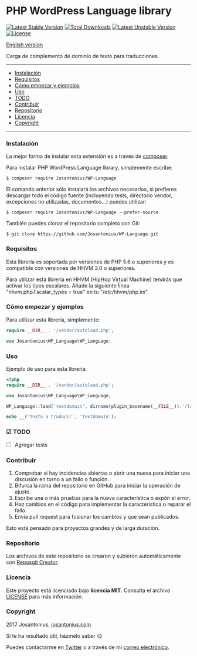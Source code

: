 # PHP WordPress Language library

[![Latest Stable Version](https://poser.pugx.org/josantonius/wp-language/v/stable)](https://packagist.org/packages/josantonius/wp-language) [![Total Downloads](https://poser.pugx.org/josantonius/wp-language/downloads)](https://packagist.org/packages/josantonius/wp-language) [![Latest Unstable Version](https://poser.pugx.org/josantonius/wp-language/v/unstable)](https://packagist.org/packages/josantonius/wp-language) [![License](https://poser.pugx.org/josantonius/wp-language/license)](https://packagist.org/packages/josantonius/wp-language)

[English version](README.md)

Carga de complemento de dominio de texto para traducciones.

---

- [Instalación](#instalación)
- [Requisitos](#requisitos)
- [Cómo empezar y ejemplos](#cómo-empezar-y-ejemplos)
- [Uso](#uso)
- [TODO](#todo)
- [Contribuir](#contribuir)
- [Repositorio](#repositorio)
- [Licencia](#licencia)
- [Copyright](#copyright)

---

### Instalación 

La mejor forma de instalar esta extensión es a través de [composer](http://getcomposer.org/download/).

Para instalar PHP WordPress Language library, simplemente escribe:

    $ composer require Josantonius/WP-Language

El comando anterior sólo instalará los archivos necesarios, si prefieres descargar todo el código fuente (incluyendo tests, directorio vendor, excepciones no utilizadas, documentos...) puedes utilizar:

    $ composer require Josantonius/WP-Language --prefer-source

También puedes clonar el repositorio completo con Git:

	$ git clone https://github.com/Josantonius/WP-Language.git
	
### Requisitos

Esta ĺibrería es soportada por versiones de PHP 5.6 o superiores y es compatible con versiones de HHVM 3.0 o superiores.

Para utilizar esta librería en HHVM (HipHop Virtual Machine) tendrás que activar los tipos escalares. Añade la siguiente ĺínea "hhvm.php7.scalar_types = true" en tu "/etc/hhvm/php.ini".

### Cómo empezar y ejemplos

Para utilizar esta librería, simplemente:

```php
require __DIR__ . '/vendor/autoload.php';

use Josantonius\WP_Language\WP_Language;
```
### Uso

Ejemplo de uso para esta librería:

```php
<?php
require __DIR__ . '/vendor/autoload.php';

use Josantonius\WP_Language\WP_Language;

WP_Language::load('textdomain', dirname(plugin_basename(__FILE__)).'/languages/');

echo __('Texto a traducir', 'textdomain');
```

### ☑ TODO

- [ ] Agregar tests

### Contribuir
1. Comprobar si hay incidencias abiertas o abrir una nueva para iniciar una discusión en torno a un fallo o función.
1. Bifurca la rama del repositorio en GitHub para iniciar la operación de ajuste.
1. Escribe una o más pruebas para la nueva característica o expón el error.
1. Haz cambios en el código para implementar la característica o reparar el fallo.
1. Envía pull request para fusionar los cambios y que sean publicados.

Esto está pensado para proyectos grandes y de larga duración.

### Repositorio

Los archivos de este repositorio se crearon y subieron automáticamente con [Reposgit Creator](https://github.com/Josantonius/BASH-Reposgit).

### Licencia

Este proyecto está licenciado bajo **licencia MIT**. Consulta el archivo [LICENSE](LICENSE) para más información.

### Copyright

2017 Josantonius, [josantonius.com](https://josantonius.com/)

Si te ha resultado útil, házmelo saber :wink:

Puedes contactarme en [Twitter](https://twitter.com/Josantonius) o a través de mi [correo electrónico](mailto:hello@josantonius.com).